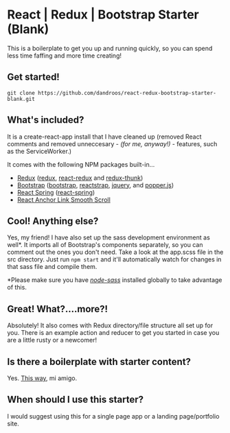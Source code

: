 # React | Redux | Bootstrap Starter (Blank)
This is a boilerplate to get you up and running quickly, so you can spend less time faffing and more time creating!
## Get started!
```
git clone https://github.com/dandroos/react-redux-bootstrap-starter-blank.git
```  
## What's included?
It is a create-react-app install that I have cleaned up (removed React comments and removed unneccesary - *(for me, anyway!)* - features, such as the ServiceWorker.)

It comes with the following NPM packages built-in...

+ [Redux](https://redux.js.org/) ([redux](https://github.com/reduxjs/redux), [react-redux](https://github.com/reduxjs/react-redux) and [redux-thunk](https://github.com/reduxjs/redux-thunk))
+ [Bootstrap](https://getbootstrap.com/) ([bootstrap](https://github.com/twbs/bootstrap), [reactstrap](https://github.com/reactstrap/reactstrap), [jquery](https://github.com/jquery/jquery), and [popper.js](https://github.com/FezVrasta/popper.js))
+ [React Spring](https://www.react-spring.io/) ([react-spring](https://github.com/react-spring/react-spring))
+ [React Anchor Link Smooth Scroll](https://github.com/mauricevancooten/react-anchor-link-smooth-scroll)

## Cool! Anything else?
Yes, my friend! I have also set up the sass development environment as well*. It imports all of Bootstrap's components separately, so you can comment out the ones you don't need.  Take a look at the app.scss file in the src directory.  Just run `npm start` and it'll automatically watch for changes in that sass file and compile them.

*Please make sure you have [*node-sass*](https://github.com/sass/node-sass) installed globally to take advantage of this.

## Great!  What?....more?!
Absolutely!  It also comes with Redux directory/file structure all set up for you.  There is an example action and reducer to get you started in case you are a little rusty or a newcomer!

## Is there a boilerplate with starter content?
Yes.  [This way](https://github.com/dandroos/react-redux-bootstrap-starter), mi amigo.

## When should I use this starter?
I would suggest using this for a single page app or a landing page/portfolio site.
